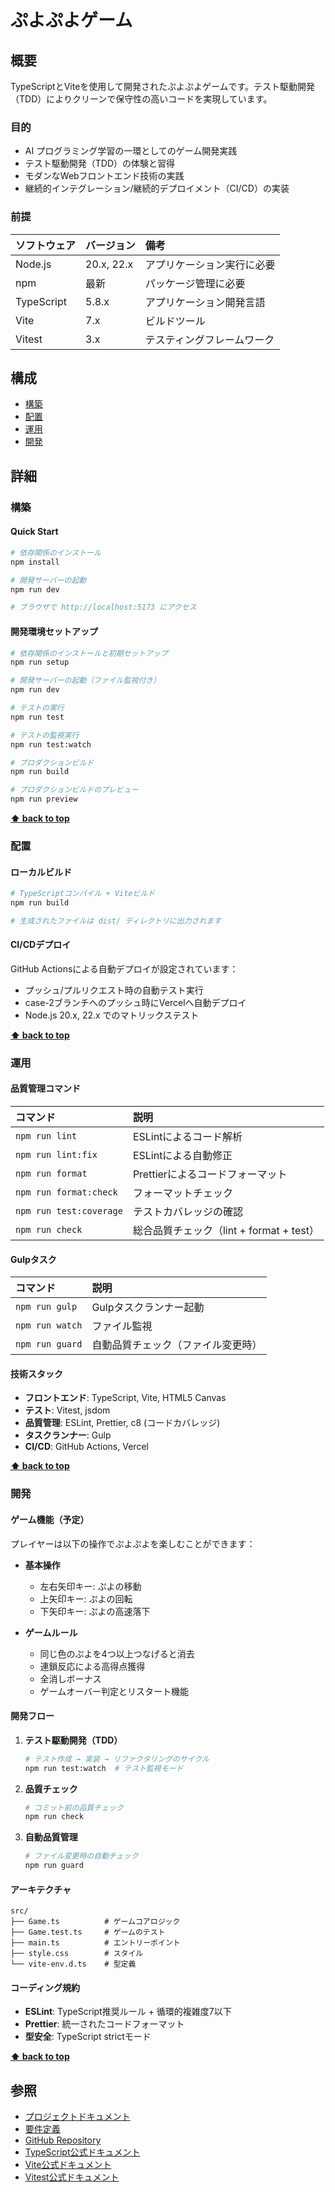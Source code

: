 # ぷよぷよゲーム

## 概要

TypeScriptとViteを使用して開発されたぷよぷよゲームです。テスト駆動開発（TDD）によりクリーンで保守性の高いコードを実現しています。

### 目的

- AI プログラミング学習の一環としてのゲーム開発実践
- テスト駆動開発（TDD）の体験と習得
- モダンなWebフロントエンド技術の実践
- 継続的インテグレーション/継続的デプロイメント（CI/CD）の実装

### 前提

| ソフトウェア | バージョン   | 備考 |
| :----------- |:--------| :--- |
| Node.js      | 20.x, 22.x | アプリケーション実行に必要 |
| npm          | 最新     | パッケージ管理に必要 |
| TypeScript   | 5.8.x    | アプリケーション開発言語 |
| Vite         | 7.x      | ビルドツール |
| Vitest       | 3.x      | テスティングフレームワーク |

## 構成

- [構築](#構築)
- [配置](#配置)
- [運用](#運用)
- [開発](#開発)

## 詳細

### 構築

#### Quick Start

```bash
# 依存関係のインストール
npm install

# 開発サーバーの起動
npm run dev

# ブラウザで http://localhost:5173 にアクセス
```

#### 開発環境セットアップ

```bash
# 依存関係のインストールと初期セットアップ
npm run setup

# 開発サーバーの起動（ファイル監視付き）
npm run dev

# テストの実行
npm run test

# テストの監視実行
npm run test:watch

# プロダクションビルド
npm run build

# プロダクションビルドのプレビュー
npm run preview
```

**[⬆ back to top](#構成)**

### 配置

#### ローカルビルド

```bash
# TypeScriptコンパイル + Viteビルド
npm run build

# 生成されたファイルは dist/ ディレクトリに出力されます
```

#### CI/CDデプロイ

GitHub Actionsによる自動デプロイが設定されています：

- プッシュ/プルリクエスト時の自動テスト実行
- case-2ブランチへのプッシュ時にVercelへ自動デプロイ
- Node.js 20.x, 22.x でのマトリックステスト

**[⬆ back to top](#構成)**

### 運用

#### 品質管理コマンド

| コマンド | 説明 |
| :------- | :--- |
| `npm run lint` | ESLintによるコード解析 |
| `npm run lint:fix` | ESLintによる自動修正 |
| `npm run format` | Prettierによるコードフォーマット |
| `npm run format:check` | フォーマットチェック |
| `npm run test:coverage` | テストカバレッジの確認 |
| `npm run check` | 総合品質チェック（lint + format + test） |

#### Gulpタスク

| コマンド | 説明 |
| :------- | :--- |
| `npm run gulp` | Gulpタスクランナー起動 |
| `npm run watch` | ファイル監視 |
| `npm run guard` | 自動品質チェック（ファイル変更時） |

#### 技術スタック

- **フロントエンド**: TypeScript, Vite, HTML5 Canvas
- **テスト**: Vitest, jsdom
- **品質管理**: ESLint, Prettier, c8 (コードカバレッジ)
- **タスクランナー**: Gulp
- **CI/CD**: GitHub Actions, Vercel

**[⬆ back to top](#構成)**

### 開発

#### ゲーム機能（予定）

プレイヤーは以下の操作でぷよぷよを楽しむことができます：

- **基本操作**
  - 左右矢印キー: ぷよの移動
  - 上矢印キー: ぷよの回転
  - 下矢印キー: ぷよの高速落下

- **ゲームルール**
  - 同じ色のぷよを4つ以上つなげると消去
  - 連鎖反応による高得点獲得
  - 全消しボーナス
  - ゲームオーバー判定とリスタート機能

#### 開発フロー

1. **テスト駆動開発（TDD）**
   ```bash
   # テスト作成 → 実装 → リファクタリングのサイクル
   npm run test:watch  # テスト監視モード
   ```

2. **品質チェック**
   ```bash
   # コミット前の品質チェック
   npm run check
   ```

3. **自動品質管理**
   ```bash
   # ファイル変更時の自動チェック
   npm run guard
   ```

#### アーキテクチャ

```
src/
├── Game.ts          # ゲームコアロジック
├── Game.test.ts     # ゲームのテスト
├── main.ts          # エントリーポイント
├── style.css        # スタイル
└── vite-env.d.ts    # 型定義
```

#### コーディング規約

- **ESLint**: TypeScript推奨ルール + 循環的複雑度7以下
- **Prettier**: 統一されたコードフォーマット
- **型安全**: TypeScript strictモード

**[⬆ back to top](#構成)**

## 参照

- [プロジェクトドキュメント](../docs/)
- [要件定義](../docs/requirements/要件.md)
- [GitHub Repository](https://github.com/k2works/ai-programing-exercise)
- [TypeScript公式ドキュメント](https://www.typescriptlang.org/)
- [Vite公式ドキュメント](https://vitejs.dev/)
- [Vitest公式ドキュメント](https://vitest.dev/)